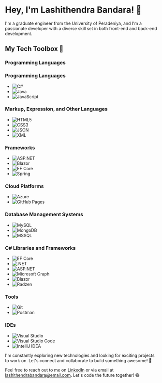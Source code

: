 # Hey, I'm Lashithendra Bandara! 👋

I'm a graduate engineer from the University of Peradeniya, and I'm a passionate developer with a diverse skill set in both front-end and back-end development.

## My Tech Toolbox 🧰

### Programming Languages
### Programming Languages
- ![C#](https://img.shields.io/badge/C%23-%23507C7C?style=flat-square&logo=c-sharp&logoColor=white)
- ![Java](https://img.shields.io/badge/Java-%23e76f00?style=flat-square&logo=java&logoColor=white)
- ![JavaScript](https://img.shields.io/badge/JavaScript-%23f7df1e?style=flat-square&logo=javascript&logoColor=black)

### Markup, Expression, and Other Languages
- ![HTML5](https://img.shields.io/badge/HTML5-%23e34f26?style=flat-square&logo=html5&logoColor=white)
- ![CSS3](https://img.shields.io/badge/CSS3-%231f61a3?style=flat-square&logo=css3&logoColor=white)
- ![JSON](https://img.shields.io/badge/JSON-%23000000?style=flat-square&logo=json&logoColor=white)
- ![XML](https://img.shields.io/badge/YAML-%23000000?style=flat-square&logo=yaml&logoColor=white)

### Frameworks
- ![ASP.NET](https://img.shields.io/badge/ASP.NET-%23007ACC?style=flat-square&logo=asp.net&logoColor=white)
- ![Blazor](https://img.shields.io/badge/Blazor-%234c51bf?style=flat-square&logo=blazor&logoColor=white)
- ![EF Core](https://img.shields.io/badge/EF%20Core-%2300A9E0?style=flat-square&logo=ef%20core&logoColor=white)
- ![Spring](https://img.shields.io/badge/Spring-%236db33f?style=flat-square&logo=spring&logoColor=white)


### Cloud Platforms
- ![Azure](https://img.shields.io/badge/Azure-%232C6BBF?style=flat-square&logo=azure&logoColor=white)
- ![GitHub Pages](https://img.shields.io/badge/GitHub%20Pages-%23327FC7?style=flat-square&logo=github&logoColor=white)

### Database Management Systems
- ![MySQL](https://img.shields.io/badge/MySQL-%234479a1?style=flat-square&logo=mysql&logoColor=white)
- ![MongoDB](https://img.shields.io/badge/MongoDB-%234ea94b?style=flat-square&logo=mongodb&logoColor=white)
- ![MSSQL](https://img.shields.io/badge/MSSQL-%23f7f7f7?style=flat-square&logo=microsoft-sql-server&logoColor=black)


### C# Libraries and Frameworks
- ![EF Core](https://img.shields.io/badge/EF%20Core-%2300A9E0?style=flat-square&logo=ef%20core&logoColor=white)
- ![.NET](https://img.shields.io/badge/.NET-%23277A8E?style=flat-square&logo=.net&logoColor=white)
- ![ASP.NET](https://img.shields.io/badge/ASP.NET-%23007ACC?style=flat-square&logo=asp.net&logoColor=white)
- ![Microsoft Graph](https://img.shields.io/badge/Microsoft%20Graph-%2337468C?style=flat-square&logo=microsoft-graph&logoColor=white)
- ![Blazor](https://img.shields.io/badge/Blazor-%234c51bf?style=flat-square&logo=blazor&logoColor=white)
- ![Radzen](https://img.shields.io/badge/Radzen-%23212121?style=flat-square&logo=radzen&logoColor=white)


### Tools
- ![Git](https://img.shields.io/badge/Git-%23f05032?style=flat-square&logo=git&logoColor=white)
- ![Postman](https://img.shields.io/badge/Postman-%23ff6c37?style=flat-square&logo=postman&logoColor=white)

### IDEs
- ![Visual Studio](https://img.shields.io/badge/Visual%20Studio-%23007396?style=flat-square&logo=visual-studio&logoColor=white)
- ![Visual Studio Code](https://img.shields.io/badge/Visual%20Studio%20Code-%23007acc?style=flat-square&logo=visual-studio-code&logoColor=white)
- ![IntelliJ IDEA](https://img.shields.io/badge/IntelliJ%20IDEA-%23000000?style=flat-square&logo=intellij-idea&logoColor=white)


I'm constantly exploring new technologies and looking for exciting projects to work on. Let's connect and collaborate to build something awesome! 🚀

Feel free to reach out to me on [LinkedIn](https://www.linkedin.com/in/lashithendra-bandara-a46791231) or via email at lashithendrabandara@email.com. Let's code the future together! 😄

